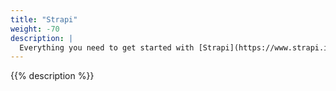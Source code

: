 ```yaml
---
title: "Strapi"
weight: -70
description: |
  Everything you need to get started with [Strapi](https://www.strapi.io/), the open source headless CMS based on NodeJS, on Platform.sh.
---
```


{{% description %}}

